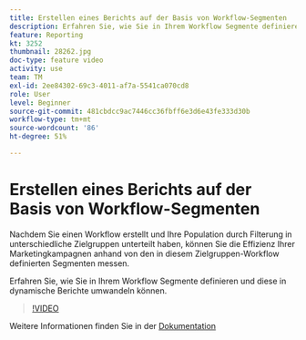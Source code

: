 ```yaml
---
title: Erstellen eines Berichts auf der Basis von Workflow-Segmenten
description: Erfahren Sie, wie Sie in Ihrem Workflow Segmente definieren und diese in dynamische Berichte umwandeln können.
feature: Reporting
kt: 3252
thumbnail: 28262.jpg
doc-type: feature video
activity: use
team: TM
exl-id: 2ee84302-69c3-4011-af7a-5541ca070cd8
role: User
level: Beginner
source-git-commit: 481cbdcc9ac7446cc36fbff6e3d6e43fe333d30b
workflow-type: tm+mt
source-wordcount: '86'
ht-degree: 51%

---
```


# Erstellen eines Berichts auf der Basis von Workflow-Segmenten

Nachdem Sie einen Workflow erstellt und Ihre Population durch Filterung in unterschiedliche Zielgruppen unterteilt haben, können Sie die Effizienz Ihrer Marketingkampagnen anhand von den in diesem Zielgruppen-Workflow definierten Segmenten messen.

Erfahren Sie, wie Sie in Ihrem Workflow Segmente definieren und diese in dynamische Berichte umwandeln können.

>[!VIDEO](https://video.tv.adobe.com/v/28262?quality=12)

Weitere Informationen finden Sie in der [Dokumentation](https://experienceleague.adobe.com/docs/campaign-standard/using/reporting/customizing-reports/creating-a-report-workflow-segment.html?lang=en)
